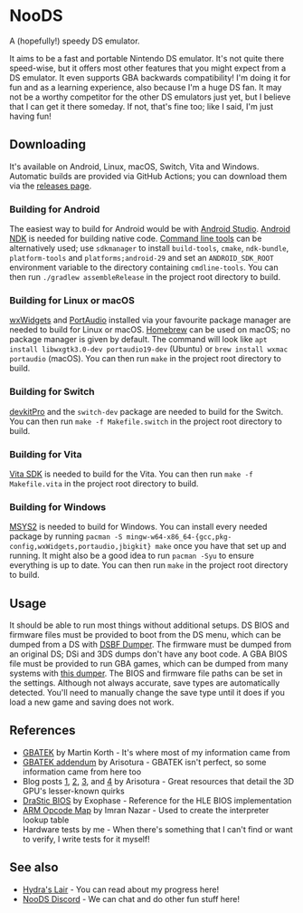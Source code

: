 # NooDS
A (hopefully!) speedy DS emulator.

It aims to be a fast and portable Nintendo DS emulator. It's not quite there speed-wise, but it offers most other features that you might expect from a DS emulator. It even supports GBA backwards compatibility! I'm doing it for fun and as a learning experience, also because I'm a huge DS fan. It may not be a worthy competitor for the other DS emulators just yet, but I believe that I can get it there someday. If not, that's fine too; like I said, I'm just having fun!

## Downloading
It's available on Android, Linux, macOS, Switch, Vita and Windows. Automatic builds are provided via GitHub Actions; you can download them via the [releases page](https://github.com/Hydr8gon/NooDS/releases).

### Building for Android
The easiest way to build for Android would be with [Android Studio](https://developer.android.com/studio). [Android NDK](https://developer.android.com/studio/projects/install-ndk) is needed for building native code. [Command line tools](https://developer.android.com/studio#command-tools) can be alternatively used; use `sdkmanager` to install `build-tools`, `cmake`, `ndk-bundle`, `platform-tools` and `platforms;android-29` and set an `ANDROID_SDK_ROOT` environment variable to the directory containing `cmdline-tools`. You can then run `./gradlew assembleRelease` in the project root directory to build.

### Building for Linux or macOS
[wxWidgets](https://www.wxwidgets.org) and [PortAudio](http://www.portaudio.com) installed via your favourite package manager are needed to build for Linux or macOS. [Homebrew](https://brew.sh) can be used on macOS; no package manager is given by default. The command will look like `apt install libwxgtk3.0-dev portaudio19-dev` (Ubuntu) or `brew install wxmac portaudio` (macOS). You can then run `make` in the project root directory to build.

### Building for Switch
[devkitPro](https://devkitpro.org/wiki/Getting_Started) and the `switch-dev` package are needed to build for the Switch. You can then run `make -f Makefile.switch` in the project root directory to build.

### Building for Vita
[Vita SDK](https://vitasdk.org/) is needed to build for the Vita. You can then run `make -f Makefile.vita` in the project root directory to build.

### Building for Windows
[MSYS2](https://www.msys2.org) is needed to build for Windows. You can install every needed package by running `pacman -S mingw-w64-x86_64-{gcc,pkg-config,wxWidgets,portaudio,jbigkit} make` once you have that set up and running. It might also be a good idea to run `pacman -Syu` to ensure everything is 
up to date. You can then run `make` in the project root directory to build.

## Usage
It should be able to run most things without additional setups. DS BIOS and firmware files must be provided to boot from the DS menu, which can be dumped from a DS with [DSBF Dumper](https://archive.org/details/dsbf-dumper). The firmware must be dumped from an original DS; DSi and 3DS dumps don't have any boot code. A GBA BIOS file must be provided to run GBA games, which can be dumped from many systems with [this dumper](https://github.com/mgba-emu/bios-dump). The BIOS and firmware file paths can be set in the settings. Although not always accurate, save types are automatically detected. You'll need to manually change the save type until it does if you load a new game and saving does not work.

## References
* [GBATEK](https://problemkaputt.de/gbatek.htm) by Martin Korth - It's where most of my information came from
* [GBATEK addendum](http://melonds.kuribo64.net/board/thread.php?id=13) by Arisotura - GBATEK isn't perfect, so some information came from here too
* Blog posts [1](http://melonds.kuribo64.net/comments.php?id=85), [2](https://melonds.kuribo64.net/comments.php?id=56), [3](https://melonds.kuribo64.net/comments.php?id=32), and [4](https://melonds.kuribo64.net/comments.php?id=27) by Arisotura - Great resources that detail the 3D GPU's lesser-known quirks
* [DraStic BIOS](https://drive.google.com/file/d/1dl6xgOXc892r43RzkIJKI6nikYIipzoN/view) by Exophase - Reference for the HLE BIOS implementation
* [ARM Opcode Map](https://imrannazar.com/ARM-Opcode-Map) by Imran Nazar - Used to create the interpreter lookup table
* Hardware tests by me - When there's something that I can't find or want to verify, I write tests for it myself!

## See also
* [Hydra's Lair](https://hydr8gon.github.io/) - You can read about my progress here!
* [NooDS Discord](https://discord.gg/JbNz7y4) - We can chat and do other fun stuff here!
